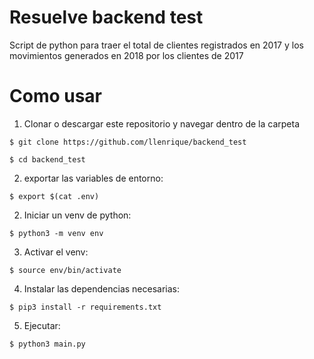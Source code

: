 # Resuelve backend test

Script de python para traer el total de clientes registrados en 2017
y los movimientos generados en 2018 por los clientes de 2017

# Como usar

1. Clonar o descargar este repositorio y navegar dentro de la carpeta

```
$ git clone https://github.com/llenrique/backend_test

$ cd backend_test
```

2. exportar las variables de entorno:

```
$ export $(cat .env)
```

2. Iniciar un venv de python:

```
$ python3 -m venv env
```

3. Activar el venv:

```
$ source env/bin/activate
```

4. Instalar las dependencias necesarias:

```
$ pip3 install -r requirements.txt
```

5. Ejecutar:

```
$ python3 main.py
```
